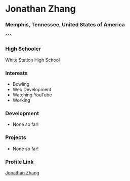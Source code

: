 # Jonathan Zhang

### Memphis, Tennessee, United States of America

^^^

### High Schooler

White Station High School

### Interests

- Bowling
- Web Development
- Watching YouTube
- Working

### Development

- None so far!

### Projects

- None so far!

### Profile Link

[Jonathan Zhang](https://github.com/jonathanzhang53/)